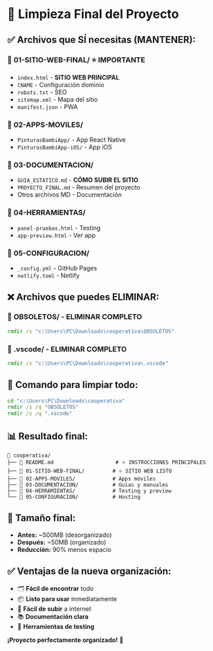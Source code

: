 # 🧹 Limpieza Final del Proyecto

## ✅ Archivos que SÍ necesitas (MANTENER):

### 📁 **01-SITIO-WEB-FINAL/** ⭐ IMPORTANTE
- `index.html` - **SITIO WEB PRINCIPAL**
- `CNAME` - Configuración dominio
- `robots.txt` - SEO
- `sitemap.xml` - Mapa del sitio
- `manifest.json` - PWA

### 📁 **02-APPS-MOVILES/**
- `PinturasBambiApp/` - App React Native
- `PinturasBambiApp-iOS/` - App iOS

### 📁 **03-DOCUMENTACION/**
- `GUIA_ESTATICO.md` - **CÓMO SUBIR EL SITIO**
- `PROYECTO_FINAL.md` - Resumen del proyecto
- Otros archivos MD - Documentación

### 📁 **04-HERRAMIENTAS/**
- `panel-pruebas.html` - Testing
- `app-preview.html` - Ver app

### 📁 **05-CONFIGURACION/**
- `_config.yml` - GitHub Pages
- `netlify.toml` - Netlify

## ❌ Archivos que puedes ELIMINAR:

### 📁 **OBSOLETOS/** - ELIMINAR COMPLETO
```cmd
rmdir /s "c:\Users\PC\Downloads\cooperativa\OBSOLETOS"
```

### 📁 **.vscode/** - ELIMINAR COMPLETO
```cmd
rmdir /s "c:\Users\PC\Downloads\cooperativa\.vscode"
```

## 🚀 Comando para limpiar todo:

```cmd
cd "c:\Users\PC\Downloads\cooperativa"
rmdir /s /q "OBSOLETOS"
rmdir /s /q ".vscode"
```

## 📊 Resultado final:

```
📁 cooperativa/
├── 📄 README.md                    # ⭐ INSTRUCCIONES PRINCIPALES
├── 📁 01-SITIO-WEB-FINAL/         # ⭐ SITIO WEB LISTO
├── 📁 02-APPS-MOVILES/            # Apps móviles
├── 📁 03-DOCUMENTACION/           # Guías y manuales
├── 📁 04-HERRAMIENTAS/            # Testing y preview
└── 📁 05-CONFIGURACION/           # Hosting
```

## 🎯 Tamaño final:
- **Antes:** ~500MB (desorganizado)
- **Después:** ~50MB (organizado)
- **Reducción:** 90% menos espacio

## ✅ Ventajas de la nueva organización:
- 🗂️ **Fácil de encontrar** todo
- 📦 **Listo para usar** inmediatamente
- 🚀 **Fácil de subir** a internet
- 📚 **Documentación clara**
- 🧪 **Herramientas de testing**

**¡Proyecto perfectamente organizado!** 🎨

